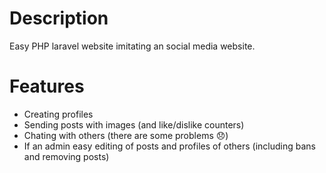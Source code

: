 # Description
Easy PHP laravel website imitating an social media website.

# Features
- Creating profiles
- Sending posts with images (and like/dislike counters)
- Chating with others (there are some problems 😞)
- If an admin easy editing of posts and profiles of others (including bans and removing posts)
